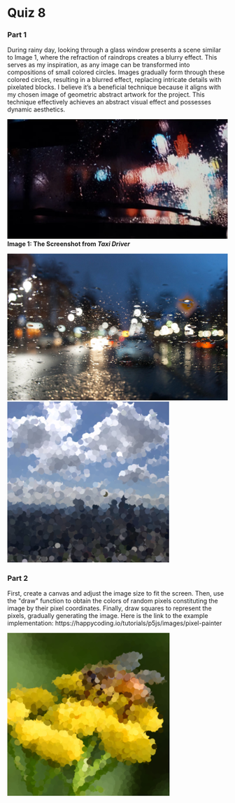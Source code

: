 # Quiz 8

### Part 1
<p>During rainy day, looking through a glass window presents a scene similar to Image 1, where the refraction of raindrops creates a blurry effect. This serves as my inspiration, as any image can be transformed into compositions of small colored circles. Images gradually form through these colored circles, resulting in a blurred effect, replacing intricate details with pixelated blocks. I believe it’s a beneficial technique because it aligns with my chosen image of geometric abstract artwork for the project. This technique effectively achieves an abstract visual effect and possesses dynamic aesthetics.</p>

![Alt text](Screenshot.jpg)
**Image 1: The Screenshot from *Taxi Driver***


![Alt text](image2.png)
![Alt text](image3.png)


### Part 2

<p>First, create a canvas and adjust the image size to fit the screen. Then, use the "draw" function to obtain the colors of random pixels constituting the image by their pixel coordinates. Finally, draw squares to represent the pixels, gradually generating the image. Here is the link to the example implementation: https://happycoding.io/tutorials/p5js/images/pixel-painter </p>

![Alt text](image4.png)


